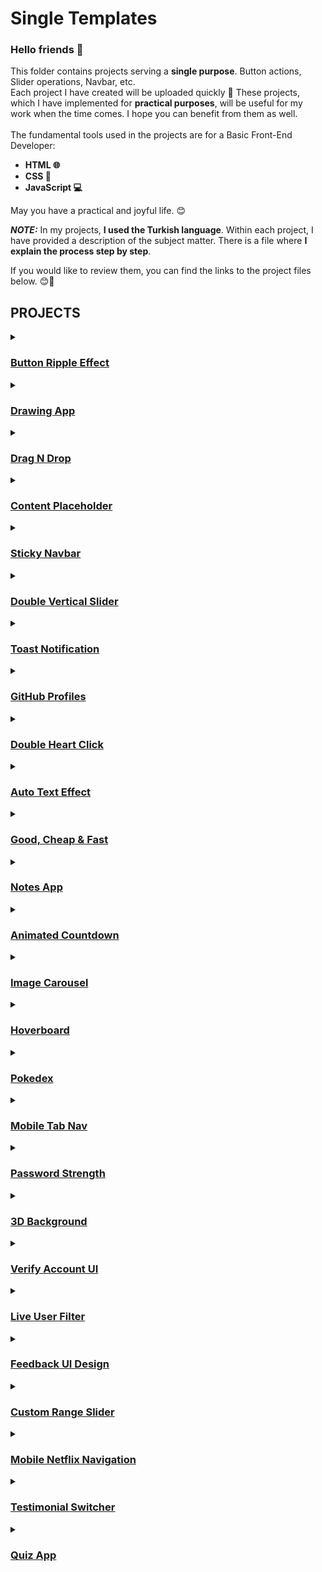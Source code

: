 # Single Templates

### Hello friends 👋 <br>
This folder contains projects serving a **single purpose**. Button actions, Slider operations, Navbar, etc. <br>
Each project I have created will be uploaded quickly 🚀 These projects, which I have implemented for **practical purposes**, will be useful for my work when the time comes.
I hope you can benefit from them as well. <br> <br>
The fundamental tools used in the projects are for a Basic Front-End Developer: 
- **HTML 🌐**
- **CSS 🎨**
- **JavaScript 💻**

May you have a practical and joyful life. 😊

**_NOTE:_** In my projects, **I used the Turkish language**. Within each project, I have provided a description of the subject matter. 
There is a file where **I explain the process step by step**. <br>

If you would like to review them, you can find the links to the project files below. 😊📂

## PROJECTS

<details>
    <summary><h3><a href="https://github.com/agunduuz/single-template/tree/main/Button-Ripple-Effect">Button Ripple Effect</a></h3></summary>
    <a href="https://64b669ce27a2ce0384f011e8--hilarious-froyo-44b75e.netlify.app/">Live Version</a> <br>
</details>
<details>
    <summary><h3><a href="https://github.com/agunduuz/single-template/tree/main/Drawing-App">Drawing App</a></h3></summary>
    <a href="https://64b7b7fbd57021746d12fb40--heartfelt-nougat-38a14d.netlify.app/">Live Version</a> <br>
</details>
<details>
    <summary><h3><a href="https://github.com/agunduuz/single-template/tree/main/Drag-Drop">Drag N Drop</a></h3></summary>
    <a href="https://64b96d0e142fcf2914936550--incandescent-clafoutis-e5e237.netlify.app/">Live Version</a> <br>
</details>
<details>
    <summary><h3><a href="https://github.com/agunduuz/single-template/tree/main/Content%20Placeholder">Content Placeholder</a></h3></summary>
    <a href="https://64dce6f25339c4252b23c4f2--stately-alfajores-44ad2b.netlify.app/">Live Version</a> <br>
</details>
<details>
    <summary><h3><a href="https://github.com/agunduuz/single-template/tree/main/Sticky-Navbar">Sticky Navbar</a></h3></summary>
</details>
<details>
    <summary><h3><a href="https://github.com/agunduuz/single-template/tree/main/Double%20Vertical%20Slider">Double Vertical Slider</a></h3></summary>
    <a href="https://64f5ea1e3dd92a555cfcfa41--roaring-bavarois-4303b8.netlify.app/">Live Version</a> <br>
</details>
<details>
    <summary><h3><a href="https://github.com/agunduuz/single-template/tree/main/Toast-Notification">Toast Notification</a></h3></summary>
</details>
<details>
    <summary><h3><a href="https://github.com/agunduuz/single-template/tree/main/GitHub-Profiles">GitHub Profiles</a></h3></summary>
    <a href="https://64fb178bd66b7e7b6e035d77--fastidious-cucurucho-fac77a.netlify.app/">Live Version</a> <br>
</details>
<details>
    <summary><h3><a href="https://github.com/agunduuz/single-template/tree/main/Double-Heart-Click">Double Heart Click</a></h3></summary>
    <a href="https://64fb18051bafc97c2035842a--melodic-froyo-7e075d.netlify.app/">Live Version</a> <br>
</details>
<details>
    <summary><h3><a href="https://github.com/agunduuz/single-template/tree/main/Auto-Text-Effect">Auto Text Effect</a></h3></summary>
    <a href="https://652589342cf8ce08a44a11ea--legendary-trifle-3b07e1.netlify.app/">Live Version</a> <br>
</details>
<details>
    <summary><h3><a href="https://github.com/agunduuz/single-template/tree/main/Good-Cheap-Fast">Good, Cheap & Fast</a></h3></summary>
    <a href="https://652af5401393ec6cbd6b2c04--effervescent-llama-800a09.netlify.app/">Live Version</a> <br>
</details>
<details>
    <summary><h3><a href="https://github.com/agunduuz/single-template/tree/main/Notes-App">Notes App</a></h3></summary>
    <a href="https://652ee8d59936d96b2229ab7e--fabulous-marigold-e5e2be.netlify.app/">Live Version</a> <br>
</details>
<details>
    <summary><h3><a href="https://github.com/agunduuz/single-template/tree/main/Animated-Countdown">Animated Countdown</a></h3></summary>
    <a href="https://653194a7d0e5e82ada1a56cb--majestic-seahorse-207dd6.netlify.app/">Live Version</a> <br>
</details>
<details>
    <summary><h3><a href="https://github.com/agunduuz/single-template/tree/main/Image-Carousel">Image Carousel</a></h3></summary>
    <a href="https://6536d780292c861c604d560c--dazzling-pothos-d798ce.netlify.app/">Live Version</a> <br>
</details>
<details>
    <summary><h3><a href="https://github.com/agunduuz/single-template/tree/main/Hoverboard">Hoverboard</a></h3></summary>
    <a href="https://653827390e48e710989e4cef--preeminent-souffle-603ac8.netlify.app/">Live Version</a> <br>
</details>
<details>
    <summary><h3><a href="https://github.com/agunduuz/single-template/tree/main/Pokedex">Pokedex</a></h3></summary>
    <a href="https://6542ab926ff2cf1cd60df3b8--timely-gelato-e1ddc1.netlify.app/">Live Version</a> <br>
</details>
<details>
    <summary><h3><a href="https://github.com/agunduuz/single-template/tree/main/Mobile-Tab-Nav">Mobile Tab Nav</a></h3></summary>
    <a href="https://6544013faa65295c4991b699--astonishing-capybara-421ad9.netlify.app/">Live Version</a> <br>
</details>
<details>
    <summary><h3><a href="https://github.com/agunduuz/single-template/tree/main/Password-Strength">Password Strength</a></h3></summary>
    <a href="https://65454337d649bc0e26a96c83--profound-rugelach-700449.netlify.app/">Live Version</a> <br>
</details>
<details>
    <summary><h3><a href="https://github.com/agunduuz/single-template/tree/main/3D-Background">3D Background</a></h3></summary>
    <a href="https://65455b21a9512d21b1472437--aesthetic-trifle-39b6c6.netlify.app/">Live Version</a> <br>
</details>
<details>
    <summary><h3><a href="https://github.com/agunduuz/single-template/tree/main/Verify-Account-UI">Verify Account UI</a></h3></summary>
    <a href="https://65495fcf71ad240303ea14c8--merry-froyo-6a7fda.netlify.app/">Live Version</a> <br>
</details>
<details>
    <summary><h3><a href="https://github.com/agunduuz/single-template/tree/main/Live-User-Filter">Live User Filter</a></h3></summary>
    <a href="https://654aac807fbc9b241bf873df--whimsical-stardust-13f061.netlify.app/">Live Version</a> <br>
</details>
<details>
    <summary><h3><a href="https://github.com/agunduuz/single-template/tree/main/Feedback-UI-Design">Feedback UI Design</a></h3></summary>
    <a href="https://654bf71759d2f94dd437096d--transcendent-pithivier-b85b10.netlify.app/">Live Version</a> <br>
</details>
<details>
    <summary><h3><a href="https://github.com/agunduuz/single-template/tree/main/Custom-Range-Slider">Custom Range Slider</a></h3></summary>
    <a href="https://654d4bee1e7faa09cc3b4c8a--cerulean-cobbler-f2d86d.netlify.app/">Live Version</a> <br>
</details>
<details>
    <summary><h3><a href="https://github.com/agunduuz/single-template/tree/main/Netflix-Nav">Mobile Netflix Navigation</a></h3></summary>
    <a href="https://6550dc9f52dd8a0442806814--charming-nasturtium-b7008b.netlify.app/">Live Version</a> <br>
</details>
<details>
    <summary><h3><a href="https://github.com/agunduuz/single-template/tree/main/Testimonial-Switcher">Testimonial Switcher</a></h3></summary>
    <a href="https://655517c7010abc4dcb95a0b3--beamish-fox-2f10fa.netlify.app/">Live Version</a> <br>
</details>
<details>
    <summary><h3><a href="https://github.com/agunduuz/single-template/tree/main/Quiz-App">Quiz App</a></h3></summary>
    <a href="https://65512f6c52dd8a38f2806862--ornate-gaufre-3a66d2.netlify.app/">Live Version</a> <br>
</details>
